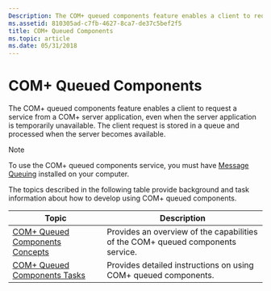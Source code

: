 ```yaml
---
Description: The COM+ queued components feature enables a client to request a service from a COM+ server application, even when the server application is temporarily unavailable. The client request is stored in a queue and processed when the server becomes available.
ms.assetid: 810305ad-c7fb-4627-8ca7-de37c5bef2f5
title: COM+ Queued Components
ms.topic: article
ms.date: 05/31/2018
---
```


# COM+ Queued Components

The COM+ queued components feature enables a client to request a service from a COM+ server application, even when the server application is temporarily unavailable. The client request is stored in a queue and processed when the server becomes available.

> [!Note]  
> To use the COM+ queued components service, you must have [Message Queuing](_mq_Message_Queuing_MSMQ_Start_Page.md) installed on your computer.

 

The topics described in the following table provide background and task information about how to develop using COM+ queued components.



| Topic                                                                             | Description                                                                                |
|-----------------------------------------------------------------------------------|--------------------------------------------------------------------------------------------|
| [COM+ Queued Components Concepts](com--queued-components-concepts.md)<br/> | Provides an overview of the capabilities of the COM+ queued components service.<br/> |
| [COM+ Queued Components Tasks](com--queued-components-tasks.md)<br/>       | Provides detailed instructions on using COM+ queued components.<br/>                 |



 

 

 




